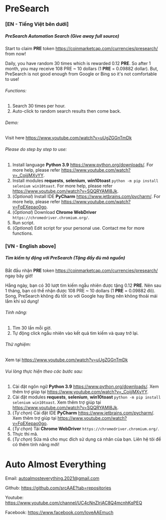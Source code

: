 # PreSearch

### [EN - Tiếng Việt bên dưới]

##### PreSearch Automation Search (Give away full source)

Start to claim **PRE** token https://coinmarketcap.com/currencies/presearch/ from now!

Daily, you have random 30 times which is rewarded 0.12 **PRE**. So after 1 month, you may receive 108 PRE ~ 10 dollars (1 **PRE** = 0.09882 dollar). But, PreSearch is not good enough from Google or Bing so it's not comfortable to use!

###### Functions:
1. Search 30 times per hour.
2. Auto-click to random search results then come back.

###### Demo:
Visit here https://www.youtube.com/watch?v=uUgZGGnTmDk

###### Please do step by step to use:
1. Install language **Python 3.9** https://www.python.org/downloads/. For more help, please refer https://www.youtube.com/watch?v=_CoijjMXvYY.
2. Install modules **requests**, **selenium**, **win10toast** `python -m pip install selenium win10toast`. For more help, please refer https://www.youtube.com/watch?v=SQQRYAMl8Jk.
3. (_Optional_) Install IDE **PyCharm** https://www.jetbrains.com/pycharm/. For more help, please refer https://www.youtube.com/watch?v=FqEXepao0go.
4. (_Optional_) Download **Chrome WebDriver** `https://chromedriver.chromium.org/`.
5. Run script.
6. (_Optional_) Edit script for your personal use. Contact me for more functions.

### [VN - English above]

##### Tìm kiếm tự động với PreSearch (Tặng đầy đủ mã nguồn)

Bắt đầu nhận **PRE** token https://coinmarketcap.com/currencies/presearch/ ngay bây giờ!

Hằng ngày, bạn có 30 lượt tìm kiếm ngẫu nhiên được tặng 0.12 **PRE**. Nên sau 1 tháng, bạn có thể nhận được 108 PRE ~ 10 dollars (1 **PRE** = 0.09882 đô). Song, PreSearch không đủ tốt so với Google hay Bing nên không thoải mái lắm khi sử dụng!

###### Tính năng:
1. Tìm 30 lần mỗi giờ.
2. Tự động click ngẫu nhiên vào kết quả tìm kiếm và quay trở lại.

###### Thử nghiệm:
Xem tại https://www.youtube.com/watch?v=uUgZGGnTmDk

###### Vui lòng thực hiện theo các bước sau:
1. Cài đặt ngôn ngữ **Python 3.9** https://www.python.org/downloads/. Xem thêm trợ giúp tại https://www.youtube.com/watch?v=_CoijjMXvYY.
2. Cài đặt modules **requests**, **selenium**, **win10toast** `python -m pip install selenium win10toast`. Xem thêm trợ giúp tại https://www.youtube.com/watch?v=SQQRYAMl8Jk.
3. (_Tự chọn_) Cài đặt IDE **PyCharm** https://www.jetbrains.com/pycharm/. Xem thêm trợ giúp tại https://www.youtube.com/watch?v=FqEXepao0go.
4. (_Tự chọn_) Tải **Chrome WebDriver** `https://chromedriver.chromium.org/`.
5. Thực thi mã.
6. (_Tự chọn_) Sửa mã cho mục đích sử dụng cá nhân của bạn. Liên hệ tôi để có thêm tính năng mới!

# Auto Almost Everything

Email: autoalmosteverything.2021@gmail.com


Github: https://github.com/srcAAE?tab=repositories


Youtube: https://www.youtube.com/channel/UC4cNnZIrjAC8Q4mcnhKqPEQ


Facebook: https://www.facebook.com/loveAAEmuch